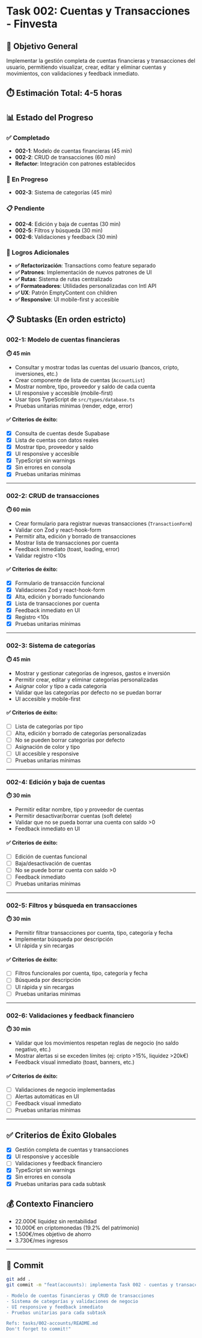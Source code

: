 # Task 002: Cuentas y Transacciones - Finvesta

## 🎯 Objetivo General

Implementar la gestión completa de cuentas financieras y transacciones del usuario, permitiendo visualizar, crear, editar y eliminar cuentas y movimientos, con validaciones y feedback inmediato.

## ⏱️ Estimación Total: 4-5 horas

## 📊 Estado del Progreso

### ✅ Completado

- **002-1**: Modelo de cuentas financieras (45 min)
- **002-2**: CRUD de transacciones (60 min)
- **Refactor**: Integración con patrones establecidos

### 🔄 En Progreso

- **002-3**: Sistema de categorías (45 min)

### 📋 Pendiente

- **002-4**: Edición y baja de cuentas (30 min)
- **002-5**: Filtros y búsqueda (30 min)
- **002-6**: Validaciones y feedback (30 min)

### 🎯 Logros Adicionales

- **✅ Refactorización**: Transactions como feature separado
- **✅ Patrones**: Implementación de nuevos patrones de UI
- **✅ Rutas**: Sistema de rutas centralizado
- **✅ Formateadores**: Utilidades personalizadas con Intl API
- **✅ UX**: Patrón EmptyContent con children
- **✅ Responsive**: UI mobile-first y accesible

## 📋 Subtasks (En orden estricto)

### 002-1: Modelo de cuentas financieras

**⏱️ 45 min**

- Consultar y mostrar todas las cuentas del usuario (bancos, cripto, inversiones, etc.)
- Crear componente de lista de cuentas (`AccountList`)
- Mostrar nombre, tipo, proveedor y saldo de cada cuenta
- UI responsive y accesible (mobile-first)
- Usar tipos TypeScript de `src/types/database.ts`
- Pruebas unitarias mínimas (render, edge, error)

#### ✅ Criterios de éxito:

- [x] Consulta de cuentas desde Supabase
- [x] Lista de cuentas con datos reales
- [x] Mostrar tipo, proveedor y saldo
- [x] UI responsive y accesible
- [x] TypeScript sin warnings
- [x] Sin errores en consola
- [x] Pruebas unitarias mínimas

---

### 002-2: CRUD de transacciones

**⏱️ 60 min**

- Crear formulario para registrar nuevas transacciones (`TransactionForm`)
- Validar con Zod y react-hook-form
- Permitir alta, edición y borrado de transacciones
- Mostrar lista de transacciones por cuenta
- Feedback inmediato (toast, loading, error)
- Validar registro <10s

#### ✅ Criterios de éxito:

- [x] Formulario de transacción funcional
- [x] Validaciones Zod y react-hook-form
- [x] Alta, edición y borrado funcionando
- [x] Lista de transacciones por cuenta
- [x] Feedback inmediato en UI
- [x] Registro <10s
- [x] Pruebas unitarias mínimas

---

### 002-3: Sistema de categorías

**⏱️ 45 min**

- Mostrar y gestionar categorías de ingresos, gastos e inversión
- Permitir crear, editar y eliminar categorías personalizadas
- Asignar color y tipo a cada categoría
- Validar que las categorías por defecto no se puedan borrar
- UI accesible y mobile-first

#### ✅ Criterios de éxito:

- [ ] Lista de categorías por tipo
- [ ] Alta, edición y borrado de categorías personalizadas
- [ ] No se pueden borrar categorías por defecto
- [ ] Asignación de color y tipo
- [ ] UI accesible y responsive
- [ ] Pruebas unitarias mínimas

---

### 002-4: Edición y baja de cuentas

**⏱️ 30 min**

- Permitir editar nombre, tipo y proveedor de cuentas
- Permitir desactivar/borrar cuentas (soft delete)
- Validar que no se pueda borrar una cuenta con saldo >0
- Feedback inmediato en UI

#### ✅ Criterios de éxito:

- [ ] Edición de cuentas funcional
- [ ] Baja/desactivación de cuentas
- [ ] No se puede borrar cuenta con saldo >0
- [ ] Feedback inmediato
- [ ] Pruebas unitarias mínimas

---

### 002-5: Filtros y búsqueda en transacciones

**⏱️ 30 min**

- Permitir filtrar transacciones por cuenta, tipo, categoría y fecha
- Implementar búsqueda por descripción
- UI rápida y sin recargas

#### ✅ Criterios de éxito:

- [ ] Filtros funcionales por cuenta, tipo, categoría y fecha
- [ ] Búsqueda por descripción
- [ ] UI rápida y sin recargas
- [ ] Pruebas unitarias mínimas

---

### 002-6: Validaciones y feedback financiero

**⏱️ 30 min**

- Validar que los movimientos respetan reglas de negocio (no saldo negativo, etc.)
- Mostrar alertas si se exceden límites (ej: cripto >15%, liquidez >20k€)
- Feedback visual inmediato (toast, banners, etc.)

#### ✅ Criterios de éxito:

- [ ] Validaciones de negocio implementadas
- [ ] Alertas automáticas en UI
- [ ] Feedback visual inmediato
- [ ] Pruebas unitarias mínimas

---

## ✅ Criterios de Éxito Globales

- [x] Gestión completa de cuentas y transacciones
- [x] UI responsive y accesible
- [ ] Validaciones y feedback financiero
- [x] TypeScript sin warnings
- [x] Sin errores en consola
- [x] Pruebas unitarias para cada subtask

## 💰 Contexto Financiero

- 22.000€ liquidez sin rentabilidad
- 10.000€ en criptomonedas (19.2% del patrimonio)
- 1.500€/mes objetivo de ahorro
- 3.730€/mes ingresos

---

## 📝 Commit

```bash
git add .
git commit -m "feat(accounts): implementa Task 002 - cuentas y transacciones

- Modelo de cuentas financieras y CRUD de transacciones
- Sistema de categorías y validaciones de negocio
- UI responsive y feedback inmediato
- Pruebas unitarias para cada subtask

Refs: tasks/002-accounts/README.md
Don't forget to commit!"
```
